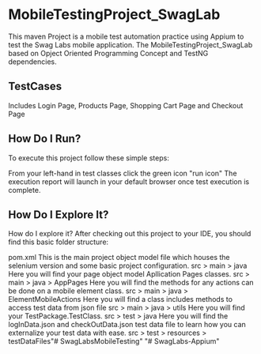 
# MobileTestingProject_SwagLab

This maven Project is a mobile test automation practice using Appium to test the Swag Labs mobile application. The MobileTestingProject_SwagLab based on Opject Oriented Programming Concept and TestNG dependencies.



## TestCases
Includes Login Page, Products Page, Shopping Cart Page and Checkout Page
## How Do I Run?
To execute this project follow these simple steps:

From your left-hand in test classes click the green icon "run icon"
The execution report will launch in your default browser once test execution is complete.
## How Do I Explore It?
How do I explore it?
After checking out this project to your IDE, you should find this basic folder structure:

pom.xml
This is the main project object model file which houses the selenium version and some basic project configuration.
src > main > java
Here you will find your page object model Apllication Pages classes.
src > main > java > AppPages
Here you will find the methods for any actions can be done on a mobile element class.
src > main > java > ElementMobileActions
Here you will find a class includes methods to access test data from json file
src > main > java > utils
Here you will find your TestPackage.TestClass.
src > test > java
Here you will find the logInData.json and checkOutData.json test data file to learn how you can externalize your test data with ease.
src > test > resources > testDataFiles"# SwagLabsMobileTesting" 
"# SwagLabs-Appium" 
